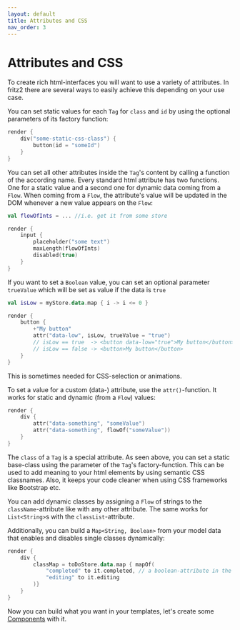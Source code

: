 ```yaml
---
layout: default
title: Attributes and CSS
nav_order: 3
---
```

# Attributes and CSS

To create rich html-interfaces you will want to use a variety of attributes. In fritz2 there are several ways to easily achieve this depending on your use case.

You can set static values for each `Tag` for `class` and `id` by using the optional parameters of its factory function:
```kotlin
render {
    div("some-static-css-class") {
        button(id = "someId")
    }
}
```

You can set all other attributes inside the `Tag`'s content by calling a function of the according name. 
Every standard html attribute has two functions. One for a static value and a second one for dynamic data coming from a `Flow`.
When coming from a `Flow`, the attribute's value will be updated in the DOM whenever a new value appears on the `Flow`:
```kotlin
val flowOfInts = ... //i.e. get it from some store

render {
    input {
        placeholder("some text")
        maxLength(flowOfInts)
        disabled(true)
    }
}
```
If you want to set a `Boolean` value, you can set an optional parameter `trueValue` which will be set as value if the data is `true` 
```kotlin
val isLow = myStore.data.map { i -> i <= 0 }

render {
    button {
        +"My button"
        attr("data-low", isLow, trueValue = "true")
        // isLow == true  -> <button data-low="true">My button</button>
        // isLow == false -> <button>My button</button>
    }
}
```
This is sometimes needed for CSS-selection or animations.

To set a value for a custom (data-) attribute, use the `attr()`-function. It works for static and dynamic  (from a `Flow`) values:
```kotlin
render {
    div {
        attr("data-something", "someValue")
        attr("data-something", flowOf("someValue"))
    }
}
```

The `class` of a `Tag` is a special attribute. As seen above, you can set a static base-class using the parameter of the `Tag`'s factory-function.
This can be used to add meaning to your html elements by using semantic CSS classnames. Also, it keeps your code cleaner when using CSS frameworks like Bootstrap etc.

You can add dynamic classes by assigning a `Flow` of strings to the `className`-attribute like with any other attribute. 
The same works for `List<String>`s with the `classList`-attribute.

Additionally, you can build a `Map<String, Boolean>` from your model data that enables and disables single classes dynamically:
```kotlin
render {
    div {
        classMap = toDoStore.data.map { mapOf(
            "completed" to it.completed, // a boolean-attribute in the data-model
            "editing" to it.editing
        )}
    }
}
```
Now you can build what you want in your templates, let's create some [Components](Components.html) with it.